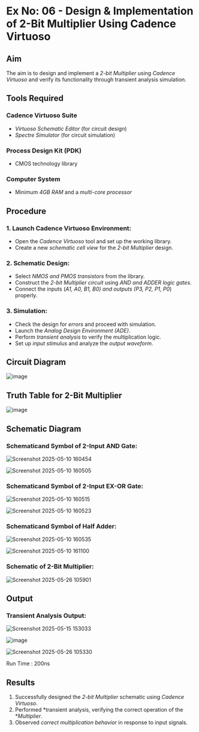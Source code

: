# Ex No: 06 - Design & Implementation of 2-Bit Multiplier Using Cadence Virtuoso

## Aim
The aim is to design and implement a *2-bit Multiplier* using *Cadence Virtuoso* and verify its functionality through transient analysis simulation.

## Tools Required
### Cadence Virtuoso Suite
- *Virtuoso Schematic Editor* (for circuit design)
- *Spectre Simulator* (for circuit simulation)

### Process Design Kit (PDK)
- CMOS technology library

### Computer System
- Minimum *4GB RAM* and a *multi-core processor*

## Procedure

### 1. Launch Cadence Virtuoso Environment:
- Open the *Cadence Virtuoso* tool and set up the working library.
- Create a new *schematic cell view* for the *2-bit Multiplier* design.

### 2. Schematic Design:
- Select *NMOS and PMOS transistors* from the library.
- Construct the *2-bit Multiplier circuit* using *AND and ADDER logic gates*.
- Connect the inputs (*A1, A0, B1, B0) and outputs (P3, P2, P1, P0*) properly.

### 3. Simulation:
- Check the design for *errors* and proceed with simulation.
- Launch the *Analog Design Environment (ADE)*.
- Perform *transient analysis* to verify the multiplication logic.
- Set up *input stimulus* and analyze the *output waveform*.

## Circuit Diagram

![image](https://github.com/user-attachments/assets/a56c4672-c7a5-44a8-908f-860243dc365d)


## Truth Table for 2-Bit Multiplier

![image](https://github.com/user-attachments/assets/fdb01f7d-60c1-4605-8462-c4dd954c5602)


## Schematic Diagram

### Schematicand Symbol of 2-Input AND Gate:

![Screenshot 2025-05-10 160454](https://github.com/user-attachments/assets/7a700f59-c4b4-4006-b791-0a4edf7d1e57)

![Screenshot 2025-05-10 160505](https://github.com/user-attachments/assets/4031c7a7-7c0f-4397-a936-ac4f90c4f402)

### Schematicand Symbol of 2-Input EX-OR Gate:

![Screenshot 2025-05-10 160515](https://github.com/user-attachments/assets/880ad1be-e8b3-4111-b2ea-2b2c7eb1fd14)

![Screenshot 2025-05-10 160523](https://github.com/user-attachments/assets/4230854b-5f8e-43d0-9875-258b457660e3)

### Schematicand Symbol of Half Adder:
![Screenshot 2025-05-10 160535](https://github.com/user-attachments/assets/5d98f983-d6b7-42b9-8f16-17407b2010b2)

![Screenshot 2025-05-10 161100](https://github.com/user-attachments/assets/bfaa7af0-6785-46e4-b434-87d677af5807)

### Schematic of 2-Bit Multiplier:
![Screenshot 2025-05-26 105901](https://github.com/user-attachments/assets/288d96a5-8b39-4792-b9a6-d28b46d160de)

## Output
### Transient Analysis Output:
![Screenshot 2025-05-15 153033](https://github.com/user-attachments/assets/2c94f184-525c-49ba-8733-27c982f0dffa)

![image](https://github.com/user-attachments/assets/55864d90-af08-4836-bc90-4cbba80573f8)


![Screenshot 2025-05-26 105330](https://github.com/user-attachments/assets/009ec318-f827-41f1-ba0e-f7db75bef6a5)

Run Time : 200ns

## Results
1. Successfully designed the *2-bit Multiplier* schematic using *Cadence Virtuoso*.
2. Performed *transient analysis, verifying the correct operation of the **Multiplier*.
3. Observed *correct multiplication behavior* in response to input signals.

